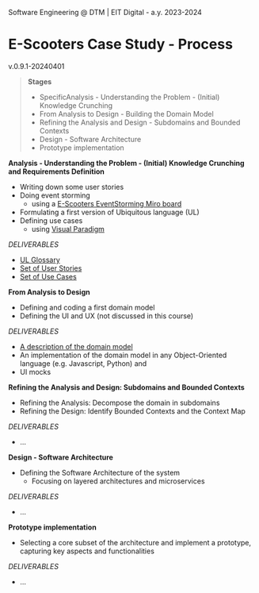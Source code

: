 Software Engineering @ DTM | EIT Digital - a.y. 2023-2024 

# E-Scooters Case Study - Process
v.0.9.1-20240401

> **Stages**
>* SpecificAnalysis - Understanding the Problem - (Initial) Knowledge Crunching 
>* From Analysis to Design - Building the Domain Model
>* Refining the Analysis and Design - Subdomains and Bounded Contexts 
>* Design - Software Architecture 
>* Prototype implementation 
>


**Analysis - Understanding the Problem - (Initial) Knowledge Crunching and Requirements Definition** 
	
- Writing down some user stories
- Doing event storming
    - using a [E-Scooters EventStorming Miro board](https://miro.com/app/board/uXjVKTpmQkU=/?share_link_id=462632821849)
- Formulating a first version of Ubiquitous language (UL)
- Defining use cases 
    - using [Visual Paradigm](https://online.visual-paradigm.com/) 

*DELIVERABLES*

- [UL Glossary](https://github.com/unibo-dtm-se/e-scooters-case-study/blob/main/glossary.md)
- [Set of User Stories](https://github.com/unibo-dtm-se/e-scooters-case-study/blob/main/user-stories.md)
- [Set of Use Cases](https://github.com/unibo-dtm-se/e-scooters-case-study/blob/main/use-cases.md)

    

**From Analysis to Design**

- Defining and coding a first domain model 
- Defining the UI and UX (not discussed in this course)

*DELIVERABLES*

- [A description of the domain model](https://github.com/unibo-dtm-se/e-scooters-case-study/blob/main/domain-model.md)
- An implementation of the domain model in any Object-Oriented language (e.g. Javascript, Python) and 
- UI mocks

**Refining the Analysis and Design: Subdomains and Bounded Contexts**

- Refining the Analysis: Decompose the domain in subdomains
- Refining the Design: Identify Bounded Contexts and the Context Map

*DELIVERABLES*

- ...

**Design - Software Architecture**    

- Defining the Software Architecture of the system
    - Focusing on layered architectures and microservices

*DELIVERABLES*

- ...

**Prototype implementation** 

- Selecting a core subset of the architecture and implement a prototype, capturing key aspects and functionalities

*DELIVERABLES*

- ...
